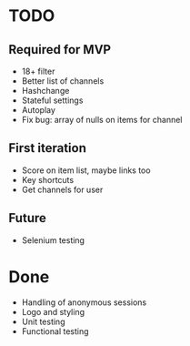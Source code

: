 # TODO

## Required for MVP

* 18+ filter
* Better list of channels
* Hashchange
* Stateful settings
* Autoplay
* Fix bug: array of nulls on items for channel

## First iteration

* Score on item list, maybe links too
* Key shortcuts
* Get channels for user

## Future

* Selenium testing

# Done

* Handling of anonymous sessions
* Logo and styling
* Unit testing
* Functional testing
